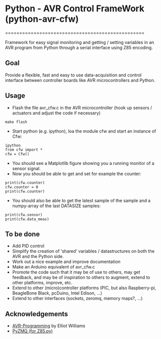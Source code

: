 # Python - AVR Control FrameWork (python-avr-cfw)
=================================================

Framework for easy signal monitoring and getting / setting variables 
in an AVR program from Python through a serial interface using 
Z85 encoding.

## Goal
Provide a flexible, fast and easy to use data-acquisition and
control interface between controller boards like AVR microcontrollers and
Python.

## Usage
* Flash the file avr_cfw.c in the AVR microcontroller (hook up sensors /
  actuators and adjust the code if necessary)
```
make flash
```
* Start python (e.g. ipython), loa the module cfw and start an instance of Cfw:
```
ipython
from cfw import *
cfw = Cfw()
```
* You should see a Matplotlib figure showing you a running monitor of a sensor
  signal.
* Now you should be able to get and set for example the counter:
```
print(cfw.counter)
cfw.counter = 0
print(cfw.counter)
```
* You should also be able to get the latest sample of the sample and a numpy-array
  of the last DATASIZE samples:
```
print(cfw.sensor)
print(cfw.data_meas)
```

## To be done
* Add PID control
* Simplify the creation of 'shared' variables / datastructures on both the AVR
  and the Python side.
* Work out a nice example and improve documentation 
* Make an Arduino equivalent of avr_cfw.c
* Promote the code such that it may be of use to others, may get feedback, and
  may be of inspiration to others to augment, extend to other platforms,
  improve, etc.
* Extend to other (micro)controller platforms (PIC, but also Raspberry-pi,
  BeagleBone Black, pcDuino, Intel Edison, ...)
* Extend to other interfaces (sockets, zeromq, memory maps?, ...)

## Acknowledgements
* [AVR-Programming](https://github.com/hexagon5un/AVR-Programming) by Elliot
Williams
* [PyZMQ (for Z85.py)](https://github.com/zeromq/pyzmq)

